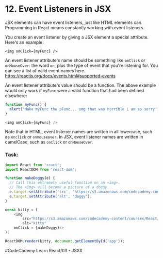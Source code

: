 # 12. Event Listeners in JSX
JSX elements can have event listeners, just like HTML elements can. Programming in React means constantly working with event listeners.

You create an event listener by giving a JSX element a special attribute. Here's an example:

`<img onClick={myFunc} />`

An event listener attribute's name should be something like `onClick` or `onMouseOver`: the word `on`, plus the type of event that you're listening for. You can see a list of valid event names here.
https://reactjs.org/docs/events.html#supported-events

An event listener attribute's value should be a function. The above example would only work if `myFunc` were a valid function that had been defined elsewhere:

``` javascript
function myFunc() {
  alert('Make myFunc the pFunc... omg that was horrible i am so sorry');
}

<img onClick={myFunc} />
```

Note that in HTML, event listener names are written in all lowercase, such as `onclick` or `onmouseover`. In JSX, event listener names are written in camelCase, such as `onClick` or `onMouseOver`.


### Task: 

``` javascript
import React from 'react';
import ReactDOM from 'react-dom';

function makeDoggy(e) {
  // Call this extremely useful function on an <img>.
  // The <img> will become a picture of a doggy.
  e.target.setAttribute('src', 'https://s3.amazonaws.com/codecademy-content/courses/React/react_photo-puppy.jpeg');
  e.target.setAttribute('alt', 'doggy');
}

const kitty = (
	<img 
		src="https://s3.amazonaws.com/codecademy-content/courses/React/react_photo-kitty.jpg" 
		alt="kitty"
    onClick = {makeDoggy}/>
);

ReactDOM.render(kitty, document.getElementById('app'));
```




#CodeCademy Learn React/03 - JSX#